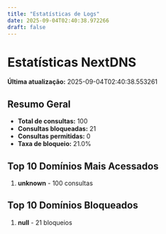 ```yaml
---
title: "Estatísticas de Logs"
date: 2025-09-04T02:40:38.972266
draft: false
---
```

# Estatísticas NextDNS
**Última atualização:** 2025-09-04T02:40:38.553261
## Resumo Geral
- **Total de consultas:** 100
- **Consultas bloqueadas:** 21
- **Consultas permitidas:** 0
- **Taxa de bloqueio:** 21.0%
## Top 10 Domínios Mais Acessados
1. **unknown** - 100 consultas

## Top 10 Domínios Bloqueados

1. **null** - 21 bloqueios
